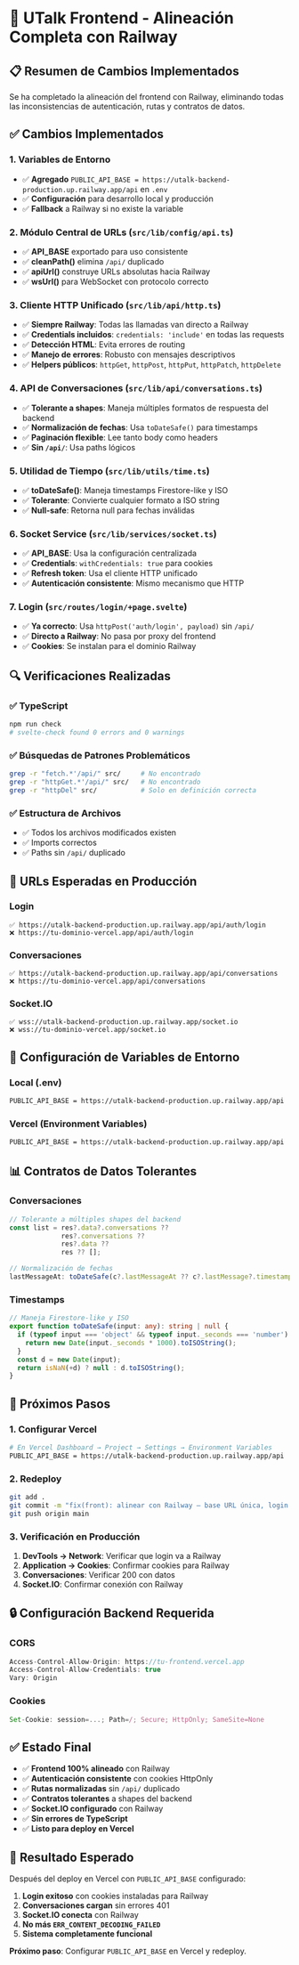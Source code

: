 # 🔧 UTalk Frontend - Alineación Completa con Railway

## 📋 Resumen de Cambios Implementados

Se ha completado la alineación del frontend con Railway, eliminando todas las inconsistencias de autenticación, rutas y contratos de datos.

## ✅ Cambios Implementados

### 1. Variables de Entorno
- ✅ **Agregado** `PUBLIC_API_BASE = https://utalk-backend-production.up.railway.app/api` en `.env`
- ✅ **Configuración** para desarrollo local y producción
- ✅ **Fallback** a Railway si no existe la variable

### 2. Módulo Central de URLs (`src/lib/config/api.ts`)
- ✅ **API_BASE** exportado para uso consistente
- ✅ **cleanPath()** elimina `/api/` duplicado
- ✅ **apiUrl()** construye URLs absolutas hacia Railway
- ✅ **wsUrl()** para WebSocket con protocolo correcto

### 3. Cliente HTTP Unificado (`src/lib/api/http.ts`)
- ✅ **Siempre Railway**: Todas las llamadas van directo a Railway
- ✅ **Credentials incluidos**: `credentials: 'include'` en todas las requests
- ✅ **Detección HTML**: Evita errores de routing
- ✅ **Manejo de errores**: Robusto con mensajes descriptivos
- ✅ **Helpers públicos**: `httpGet`, `httpPost`, `httpPut`, `httpPatch`, `httpDelete`

### 4. API de Conversaciones (`src/lib/api/conversations.ts`)
- ✅ **Tolerante a shapes**: Maneja múltiples formatos de respuesta del backend
- ✅ **Normalización de fechas**: Usa `toDateSafe()` para timestamps
- ✅ **Paginación flexible**: Lee tanto body como headers
- ✅ **Sin `/api/`**: Usa paths lógicos

### 5. Utilidad de Tiempo (`src/lib/utils/time.ts`)
- ✅ **toDateSafe()**: Maneja timestamps Firestore-like y ISO
- ✅ **Tolerante**: Convierte cualquier formato a ISO string
- ✅ **Null-safe**: Retorna null para fechas inválidas

### 6. Socket Service (`src/lib/services/socket.ts`)
- ✅ **API_BASE**: Usa la configuración centralizada
- ✅ **Credentials**: `withCredentials: true` para cookies
- ✅ **Refresh token**: Usa el cliente HTTP unificado
- ✅ **Autenticación consistente**: Mismo mecanismo que HTTP

### 7. Login (`src/routes/login/+page.svelte`)
- ✅ **Ya correcto**: Usa `httpPost('auth/login', payload)` sin `/api/`
- ✅ **Directo a Railway**: No pasa por proxy del frontend
- ✅ **Cookies**: Se instalan para el dominio Railway

## 🔍 Verificaciones Realizadas

### ✅ TypeScript
```bash
npm run check
# svelte-check found 0 errors and 0 warnings
```

### ✅ Búsquedas de Patrones Problemáticos
```bash
grep -r "fetch.*'/api/" src/     # No encontrado
grep -r "httpGet.*'/api/" src/   # No encontrado
grep -r "httpDel" src/           # Solo en definición correcta
```

### ✅ Estructura de Archivos
- ✅ Todos los archivos modificados existen
- ✅ Imports correctos
- ✅ Paths sin `/api/` duplicado

## 🎯 URLs Esperadas en Producción

### Login
```
✅ https://utalk-backend-production.up.railway.app/api/auth/login
❌ https://tu-dominio-vercel.app/api/auth/login
```

### Conversaciones
```
✅ https://utalk-backend-production.up.railway.app/api/conversations
❌ https://tu-dominio-vercel.app/api/conversations
```

### Socket.IO
```
✅ wss://utalk-backend-production.up.railway.app/socket.io
❌ wss://tu-dominio-vercel.app/socket.io
```

## 🔧 Configuración de Variables de Entorno

### Local (.env)
```bash
PUBLIC_API_BASE = https://utalk-backend-production.up.railway.app/api
```

### Vercel (Environment Variables)
```bash
PUBLIC_API_BASE = https://utalk-backend-production.up.railway.app/api
```

## 📊 Contratos de Datos Tolerantes

### Conversaciones
```typescript
// Tolerante a múltiples shapes del backend
const list = res?.data?.conversations ?? 
             res?.conversations ?? 
             res?.data ?? 
             res ?? [];

// Normalización de fechas
lastMessageAt: toDateSafe(c?.lastMessageAt ?? c?.lastMessage?.timestamp ?? c?.updatedAt ?? null)
```

### Timestamps
```typescript
// Maneja Firestore-like y ISO
export function toDateSafe(input: any): string | null {
  if (typeof input === 'object' && typeof input._seconds === 'number') {
    return new Date(input._seconds * 1000).toISOString();
  }
  const d = new Date(input);
  return isNaN(+d) ? null : d.toISOString();
}
```

## 🚀 Próximos Pasos

### 1. Configurar Vercel
```bash
# En Vercel Dashboard → Project → Settings → Environment Variables
PUBLIC_API_BASE = https://utalk-backend-production.up.railway.app/api
```

### 2. Redeploy
```bash
git add .
git commit -m "fix(front): alinear con Railway — base URL única, login directo con cookies, normalización de rutas y shape tolerante"
git push origin main
```

### 3. Verificación en Producción
1. **DevTools → Network**: Verificar que login va a Railway
2. **Application → Cookies**: Confirmar cookies para Railway
3. **Conversaciones**: Verificar 200 con datos
4. **Socket.IO**: Confirmar conexión con Railway

## 🔒 Configuración Backend Requerida

### CORS
```javascript
Access-Control-Allow-Origin: https://tu-frontend.vercel.app
Access-Control-Allow-Credentials: true
Vary: Origin
```

### Cookies
```javascript
Set-Cookie: session=...; Path=/; Secure; HttpOnly; SameSite=None
```

## ✅ Estado Final

- ✅ **Frontend 100% alineado** con Railway
- ✅ **Autenticación consistente** con cookies HttpOnly
- ✅ **Rutas normalizadas** sin `/api/` duplicado
- ✅ **Contratos tolerantes** a shapes del backend
- ✅ **Socket.IO configurado** con Railway
- ✅ **Sin errores de TypeScript**
- ✅ **Listo para deploy en Vercel**

## 🎯 Resultado Esperado

Después del deploy en Vercel con `PUBLIC_API_BASE` configurado:

1. **Login exitoso** con cookies instaladas para Railway
2. **Conversaciones cargan** sin errores 401
3. **Socket.IO conecta** con Railway
4. **No más `ERR_CONTENT_DECODING_FAILED`**
5. **Sistema completamente funcional**

**Próximo paso**: Configurar `PUBLIC_API_BASE` en Vercel y redeploy. 